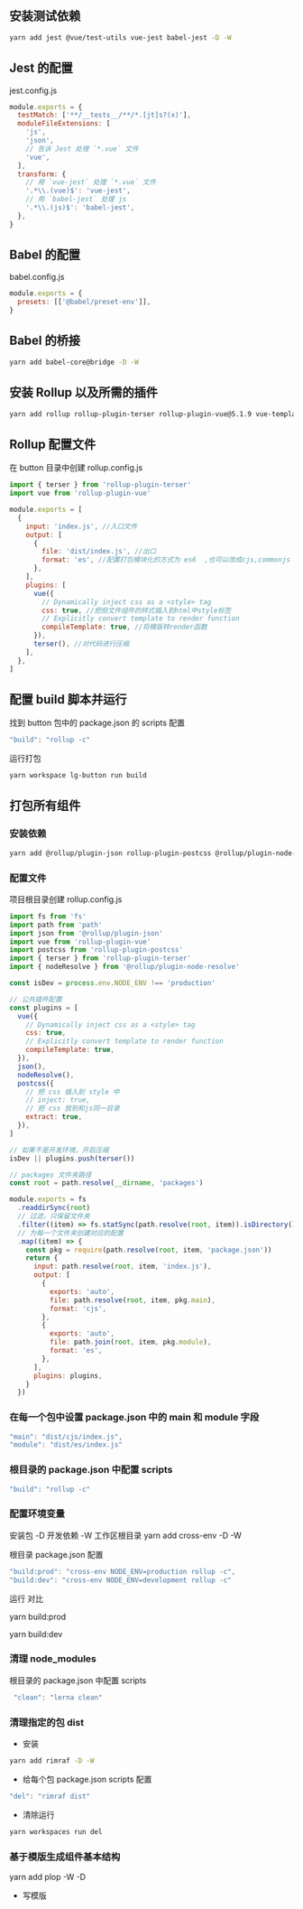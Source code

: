 ## 安装测试依赖

```bash
yarn add jest @vue/test-utils vue-jest babel-jest -D -W
```

## Jest 的配置

jest.config.js

```js
module.exports = {
  testMatch: ['**/__tests__/**/*.[jt]s?(x)'],
  moduleFileExtensions: [
    'js',
    'json',
    // 告诉 Jest 处理 `*.vue` 文件
    'vue',
  ],
  transform: {
    // 用 `vue-jest` 处理 `*.vue` 文件
    '.*\\.(vue)$': 'vue-jest',
    // 用 `babel-jest` 处理 js
    '.*\\.(js)$': 'babel-jest',
  },
}
```

## Babel 的配置

babel.config.js

```js
module.exports = {
  presets: [['@babel/preset-env']],
}
```

## Babel 的桥接

```bash
yarn add babel-core@bridge -D -W
```

## 安装 Rollup 以及所需的插件

```bash
yarn add rollup rollup-plugin-terser rollup-plugin-vue@5.1.9 vue-template-compiler -D -W
```

## Rollup 配置文件

在 button 目录中创建 rollup.config.js

```js
import { terser } from 'rollup-plugin-terser'
import vue from 'rollup-plugin-vue'

module.exports = [
  {
    input: 'index.js', //入口文件
    output: [
      {
        file: 'dist/index.js', //出口
        format: 'es', //配置打包模块化的方式为 es6  ,也可以改成cjs,commonjs
      },
    ],
    plugins: [
      vue({
        // Dynamically inject css as a <style> tag
        css: true, //把但文件组件的样式插入到html中style标签
        // Explicitly convert template to render function
        compileTemplate: true, //将模版转render函数
      }),
      terser(), //对代码进行压缩
    ],
  },
]
```

## 配置 build 脚本并运行

找到 button 包中的 package.json 的 scripts 配置

```js
"build": "rollup -c"
```

运行打包

```bash
yarn workspace lg-button run build
```

## 打包所有组件

### 安装依赖

```bash
yarn add @rollup/plugin-json rollup-plugin-postcss @rollup/plugin-node-resolve -D -W
```

### 配置文件

项目根目录创建 rollup.config.js

```js
import fs from 'fs'
import path from 'path'
import json from '@rollup/plugin-json'
import vue from 'rollup-plugin-vue'
import postcss from 'rollup-plugin-postcss'
import { terser } from 'rollup-plugin-terser'
import { nodeResolve } from '@rollup/plugin-node-resolve'

const isDev = process.env.NODE_ENV !== 'production'

// 公共插件配置
const plugins = [
  vue({
    // Dynamically inject css as a <style> tag
    css: true,
    // Explicitly convert template to render function
    compileTemplate: true,
  }),
  json(),
  nodeResolve(),
  postcss({
    // 把 css 插入到 style 中
    // inject: true,
    // 把 css 放到和js同一目录
    extract: true,
  }),
]

// 如果不是开发环境，开启压缩
isDev || plugins.push(terser())

// packages 文件夹路径
const root = path.resolve(__dirname, 'packages')

module.exports = fs
  .readdirSync(root)
  // 过滤，只保留文件夹
  .filter((item) => fs.statSync(path.resolve(root, item)).isDirectory())
  // 为每一个文件夹创建对应的配置
  .map((item) => {
    const pkg = require(path.resolve(root, item, 'package.json'))
    return {
      input: path.resolve(root, item, 'index.js'),
      output: [
        {
          exports: 'auto',
          file: path.resolve(root, item, pkg.main),
          format: 'cjs',
        },
        {
          exports: 'auto',
          file: path.join(root, item, pkg.module),
          format: 'es',
        },
      ],
      plugins: plugins,
    }
  })
```

### 在每一个包中设置 package.json 中的 main 和 module 字段

```js
"main": "dist/cjs/index.js",
"module": "dist/es/index.js"
```

### 根目录的 package.json 中配置 scripts

```js
"build": "rollup -c"
```

### 配置环境变量

安装包
-D 开发依赖 -W 工作区根目录
yarn add cross-env -D -W

根目录 package.json 配置

```js
"build:prod": "cross-env NODE_ENV=production rollup -c",
"build:dev": "cross-env NODE_ENV=development rollup -c"
```

运行 对比

yarn build:prod

yarn build:dev

### 清理 node_modules

根目录的 package.json 中配置 scripts

```js
 "clean": "lerna clean"
```

### 清理指定的包 dist

- 安装

```bash
yarn add rimraf -D -W
```

- 给每个包 package.json scripts 配置

```js
"del": "rimraf dist"
```

- 清除运行

```bash
yarn workspaces run del
```

### 基于模版生成组件基本结构

yarn add plop -W -D

- 写模版
